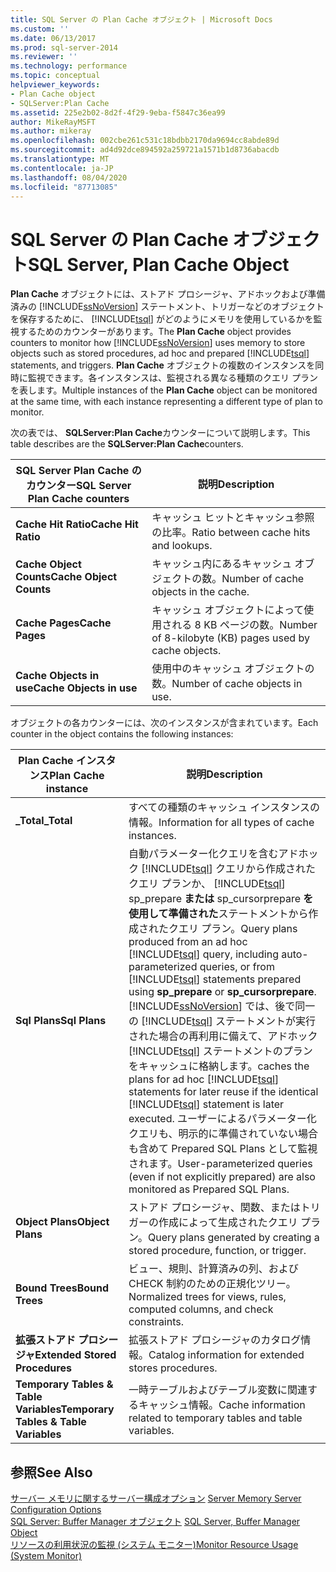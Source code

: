 ```yaml
---
title: SQL Server の Plan Cache オブジェクト | Microsoft Docs
ms.custom: ''
ms.date: 06/13/2017
ms.prod: sql-server-2014
ms.reviewer: ''
ms.technology: performance
ms.topic: conceptual
helpviewer_keywords:
- Plan Cache object
- SQLServer:Plan Cache
ms.assetid: 225e2b02-8d2f-4f29-9eba-f5847c36ea99
author: MikeRayMSFT
ms.author: mikeray
ms.openlocfilehash: 002cbe261c531c18bdbb2170da9694cc8abde89d
ms.sourcegitcommit: ad4d92dce894592a259721a1571b1d8736abacdb
ms.translationtype: MT
ms.contentlocale: ja-JP
ms.lasthandoff: 08/04/2020
ms.locfileid: "87713085"
---
```

# <a name="sql-server-plan-cache-object"></a><span data-ttu-id="44f89-102">SQL Server の Plan Cache オブジェクト</span><span class="sxs-lookup"><span data-stu-id="44f89-102">SQL Server, Plan Cache Object</span></span>
  <span data-ttu-id="44f89-103">**Plan Cache** オブジェクトには、ストアド プロシージャ、アドホックおよび準備済みの [!INCLUDE[ssNoVersion](../../includes/ssnoversion-md.md)] ステートメント、トリガーなどのオブジェクトを保存するために、 [!INCLUDE[tsql](../../includes/tsql-md.md)] がどのようにメモリを使用しているかを監視するためのカウンターがあります。</span><span class="sxs-lookup"><span data-stu-id="44f89-103">The **Plan Cache** object provides counters to monitor how [!INCLUDE[ssNoVersion](../../includes/ssnoversion-md.md)] uses memory to store objects such as stored procedures, ad hoc and prepared [!INCLUDE[tsql](../../includes/tsql-md.md)] statements, and triggers.</span></span> <span data-ttu-id="44f89-104">**Plan Cache** オブジェクトの複数のインスタンスを同時に監視できます。各インスタンスは、監視される異なる種類のクエリ プランを表します。</span><span class="sxs-lookup"><span data-stu-id="44f89-104">Multiple instances of the **Plan Cache** object can be monitored at the same time, with each instance representing a different type of plan to monitor.</span></span>  
  
 <span data-ttu-id="44f89-105">次の表では、 **SQLServer:Plan Cache**カウンターについて説明します。</span><span class="sxs-lookup"><span data-stu-id="44f89-105">This table describes are the **SQLServer:Plan Cache**counters.</span></span>  
  
|<span data-ttu-id="44f89-106">SQL Server Plan Cache のカウンター</span><span class="sxs-lookup"><span data-stu-id="44f89-106">SQL Server Plan Cache counters</span></span>|<span data-ttu-id="44f89-107">説明</span><span class="sxs-lookup"><span data-stu-id="44f89-107">Description</span></span>|  
|------------------------------------|-----------------|  
|<span data-ttu-id="44f89-108">**Cache Hit Ratio**</span><span class="sxs-lookup"><span data-stu-id="44f89-108">**Cache Hit Ratio**</span></span>|<span data-ttu-id="44f89-109">キャッシュ ヒットとキャッシュ参照の比率。</span><span class="sxs-lookup"><span data-stu-id="44f89-109">Ratio between cache hits and lookups.</span></span>|  
|<span data-ttu-id="44f89-110">**Cache Object Counts**</span><span class="sxs-lookup"><span data-stu-id="44f89-110">**Cache Object Counts**</span></span>|<span data-ttu-id="44f89-111">キャッシュ内にあるキャッシュ オブジェクトの数。</span><span class="sxs-lookup"><span data-stu-id="44f89-111">Number of cache objects in the cache.</span></span>|  
|<span data-ttu-id="44f89-112">**Cache Pages**</span><span class="sxs-lookup"><span data-stu-id="44f89-112">**Cache Pages**</span></span>|<span data-ttu-id="44f89-113">キャッシュ オブジェクトによって使用される 8 KB ページの数。</span><span class="sxs-lookup"><span data-stu-id="44f89-113">Number of 8-kilobyte (KB) pages used by cache objects.</span></span>|  
|<span data-ttu-id="44f89-114">**Cache Objects in use**</span><span class="sxs-lookup"><span data-stu-id="44f89-114">**Cache Objects in use**</span></span>|<span data-ttu-id="44f89-115">使用中のキャッシュ オブジェクトの数。</span><span class="sxs-lookup"><span data-stu-id="44f89-115">Number of cache objects in use.</span></span>|  
  
 <span data-ttu-id="44f89-116">オブジェクトの各カウンターには、次のインスタンスが含まれています。</span><span class="sxs-lookup"><span data-stu-id="44f89-116">Each counter in the object contains the following instances:</span></span>  
  
|<span data-ttu-id="44f89-117">Plan Cache インスタンス</span><span class="sxs-lookup"><span data-stu-id="44f89-117">Plan Cache instance</span></span>|<span data-ttu-id="44f89-118">説明</span><span class="sxs-lookup"><span data-stu-id="44f89-118">Description</span></span>|  
|-------------------------|-----------------|  
|<span data-ttu-id="44f89-119">**_Total**</span><span class="sxs-lookup"><span data-stu-id="44f89-119">**_Total**</span></span>|<span data-ttu-id="44f89-120">すべての種類のキャッシュ インスタンスの情報。</span><span class="sxs-lookup"><span data-stu-id="44f89-120">Information for all types of cache instances.</span></span>|  
|<span data-ttu-id="44f89-121">**Sql Plans**</span><span class="sxs-lookup"><span data-stu-id="44f89-121">**Sql Plans**</span></span>|<span data-ttu-id="44f89-122">自動パラメーター化クエリを含むアドホック [!INCLUDE[tsql](../../includes/tsql-md.md)] クエリから作成されたクエリ プランか、 [!INCLUDE[tsql](../../includes/tsql-md.md)] sp_prepare **または** sp_cursorprepare **を使用して準備された**ステートメントから作成されたクエリ プラン。</span><span class="sxs-lookup"><span data-stu-id="44f89-122">Query plans produced from an ad hoc [!INCLUDE[tsql](../../includes/tsql-md.md)] query, including auto-parameterized queries, or from [!INCLUDE[tsql](../../includes/tsql-md.md)] statements prepared using **sp_prepare** or **sp_cursorprepare**.</span></span> [!INCLUDE[ssNoVersion](../../includes/ssnoversion-md.md)] <span data-ttu-id="44f89-123">では、後で同一の [!INCLUDE[tsql](../../includes/tsql-md.md)] ステートメントが実行された場合の再利用に備えて、アドホック [!INCLUDE[tsql](../../includes/tsql-md.md)] ステートメントのプランをキャッシュに格納します。</span><span class="sxs-lookup"><span data-stu-id="44f89-123">caches the plans for ad hoc [!INCLUDE[tsql](../../includes/tsql-md.md)] statements for later reuse if the identical [!INCLUDE[tsql](../../includes/tsql-md.md)] statement is later executed.</span></span> <span data-ttu-id="44f89-124">ユーザーによるパラメーター化クエリも、明示的に準備されていない場合も含めて Prepared SQL Plans として監視されます。</span><span class="sxs-lookup"><span data-stu-id="44f89-124">User-parameterized queries (even if not explicitly prepared) are also monitored as Prepared SQL Plans.</span></span>|  
|<span data-ttu-id="44f89-125">**Object Plans**</span><span class="sxs-lookup"><span data-stu-id="44f89-125">**Object Plans**</span></span>|<span data-ttu-id="44f89-126">ストアド プロシージャ、関数、またはトリガーの作成によって生成されたクエリ プラン。</span><span class="sxs-lookup"><span data-stu-id="44f89-126">Query plans generated by creating a stored procedure, function, or trigger.</span></span>|  
|<span data-ttu-id="44f89-127">**Bound Trees**</span><span class="sxs-lookup"><span data-stu-id="44f89-127">**Bound Trees**</span></span>|<span data-ttu-id="44f89-128">ビュー、規則、計算済みの列、および CHECK 制約のための正規化ツリー。</span><span class="sxs-lookup"><span data-stu-id="44f89-128">Normalized trees for views, rules, computed columns, and check constraints.</span></span>|  
|<span data-ttu-id="44f89-129">**拡張ストアド プロシージャ**</span><span class="sxs-lookup"><span data-stu-id="44f89-129">**Extended Stored Procedures**</span></span>|<span data-ttu-id="44f89-130">拡張ストアド プロシージャのカタログ情報。</span><span class="sxs-lookup"><span data-stu-id="44f89-130">Catalog information for extended stores procedures.</span></span>|  
|<span data-ttu-id="44f89-131">**Temporary Tables & Table Variables**</span><span class="sxs-lookup"><span data-stu-id="44f89-131">**Temporary Tables & Table Variables**</span></span>|<span data-ttu-id="44f89-132">一時テーブルおよびテーブル変数に関連するキャッシュ情報。</span><span class="sxs-lookup"><span data-stu-id="44f89-132">Cache information related to temporary tables and table variables.</span></span>|  
  
## <a name="see-also"></a><span data-ttu-id="44f89-133">参照</span><span class="sxs-lookup"><span data-stu-id="44f89-133">See Also</span></span>  
 <span data-ttu-id="44f89-134">[サーバー メモリに関するサーバー構成オプション](../../database-engine/configure-windows/server-memory-server-configuration-options.md) </span><span class="sxs-lookup"><span data-stu-id="44f89-134">[Server Memory Server Configuration Options](../../database-engine/configure-windows/server-memory-server-configuration-options.md) </span></span>  
 <span data-ttu-id="44f89-135">[SQL Server: Buffer Manager オブジェクト](sql-server-buffer-manager-object.md) </span><span class="sxs-lookup"><span data-stu-id="44f89-135">[SQL Server, Buffer Manager Object](sql-server-buffer-manager-object.md) </span></span>  
 [<span data-ttu-id="44f89-136">リソースの利用状況の監視 &#40;システム モニター&#41;</span><span class="sxs-lookup"><span data-stu-id="44f89-136">Monitor Resource Usage &#40;System Monitor&#41;</span></span>](monitor-resource-usage-system-monitor.md)  
  
  
